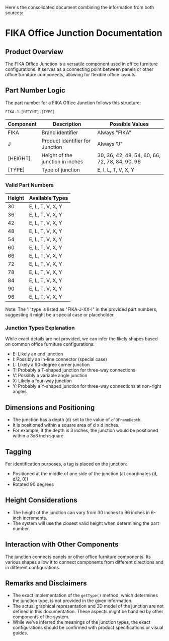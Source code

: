Here's the consolidated document combining the information from both sources:

# FIKA Office Junction Documentation

## Product Overview

The FIKA Office Junction is a versatile component used in office furniture configurations. It serves as a connecting point between panels or other office furniture components, allowing for flexible office layouts.

## Part Number Logic

The part number for a FIKA Office Junction follows this structure:

```
FIKA-J-[HEIGHT]-[TYPE]
```

| Component | Description | Possible Values |
|-----------|-------------|-----------------|
| FIKA      | Brand identifier | Always "FIKA" |
| J         | Product identifier for Junction | Always "J" |
| [HEIGHT]  | Height of the junction in inches | 30, 36, 42, 48, 54, 60, 66, 72, 78, 84, 90, 96 |
| [TYPE]    | Type of junction | E, I, L, T, V, X, Y |

### Valid Part Numbers

| Height | Available Types |
|--------|-----------------|
| 30     | E, L, T, V, X, Y |
| 36     | E, L, T, V, X, Y |
| 42     | E, L, T, V, X, Y |
| 48     | E, L, T, V, X, Y |
| 54     | E, L, T, V, X, Y |
| 60     | E, L, T, V, X, Y |
| 66     | E, L, T, V, X, Y |
| 72     | E, L, T, V, X, Y |
| 78     | E, L, T, V, X, Y |
| 84     | E, L, T, V, X, Y |
| 90     | E, L, T, V, X, Y |
| 96     | E, L, T, V, X, Y |

Note: The 'I' type is listed as "FIKA-J-XX-I" in the provided part numbers, suggesting it might be a special case or placeholder.

### Junction Types Explanation

While exact details are not provided, we can infer the likely shapes based on common office furniture configurations:

- E: Likely an end junction
- I: Possibly an in-line connector (special case)
- L: Likely a 90-degree corner junction
- T: Probably a T-shaped junction for three-way connections
- V: Possibly a variable angle junction
- X: Likely a four-way junction
- Y: Probably a Y-shaped junction for three-way connections at non-right angles

## Dimensions and Positioning

- The junction has a depth (d) set to the value of `cFOFrameDepth`.
- It is positioned within a square area of d x d inches.
- For example, if the depth is 3 inches, the junction would be positioned within a 3x3 inch square.

## Tagging

For identification purposes, a tag is placed on the junction:
- Positioned at the middle of one side of the junction (at coordinates (d, d/2, 0))
- Rotated 90 degrees

## Height Considerations

- The height of the junction can vary from 30 inches to 96 inches in 6-inch increments.
- The system will use the closest valid height when determining the part number.

## Interaction with Other Components

The junction connects panels or other office furniture components. Its various shapes allow it to connect components from different directions and in different configurations.

## Remarks and Disclaimers

- The exact implementation of the `getType()` method, which determines the junction type, is not provided in the given information.
- The actual graphical representation and 3D model of the junction are not defined in this documentation. These aspects might be handled by other components of the system.
- While we've inferred the meanings of the junction types, the exact configurations should be confirmed with product specifications or visual guides.